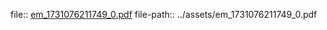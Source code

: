 file:: [em_1731076211749_0.pdf](../assets/em_1731076211749_0.pdf)
file-path:: ../assets/em_1731076211749_0.pdf
